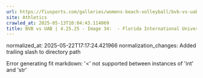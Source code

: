 ```yaml
---
url: https://fiusports.com/galleries/womens-beach-volleyball/bvb-vs-uab-4-25-25/image-34/357/62833/
site: Athletics
crawled_at: 2025-05-13T10:04:43.114069
title: BVB vs UAB | 4.25.25 - Image 34:  - Florida International University
---
```

normalized_at: 2025-05-22T17:17:24.421966
normalization_changes: Added trailing slash to directory path

Error generating fit markdown: '<' not supported between instances of 'int' and 'str'